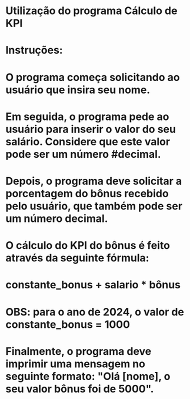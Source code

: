 # Utilização do programa Cálculo de KPI

# Instruções:
# O programa começa solicitando ao usuário que insira seu nome.
# Em seguida, o programa pede ao usuário para inserir o valor do seu salário. Considere que este valor pode ser um número #decimal.
# Depois, o programa deve solicitar a porcentagem do bônus recebido pelo usuário, que também pode ser um número decimal.
# O cálculo do KPI do bônus é feito através da seguinte fórmula:
#     constante_bonus + salario * bônus
# OBS: para o ano de 2024, o valor de constante_bonus = 1000
# Finalmente, o programa deve imprimir uma mensagem no seguinte formato: "Olá [nome], o seu valor bônus foi de 5000".